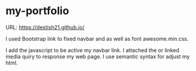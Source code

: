 # my-portfolio

URL: https://destish21.github.io/

I used Bootstrap link to fixed navbar and as well as font awesome.min.css.

I add the javascript to be active my navbar link.
I attached the or linked media quiry to response my web page.
I use semantic syntax for adjust my html.

